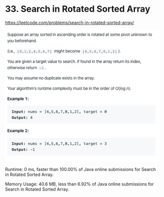 # 33. Search in Rotated Sorted Array

https://leetcode.com/problems/search-in-rotated-sorted-array/

![image](image.png)

Runtime: 0 ms, faster than 100.00% of Java online submissions for Search in Rotated Sorted Array.

Memory Usage: 40.6 MB, less than 6.92% of Java online submissions for Search in Rotated Sorted Array.
